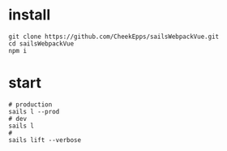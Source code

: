 # install
````
git clone https://github.com/CheekEpps/sailsWebpackVue.git
cd sailsWebpackVue
npm i
````
# start
````
# production
sails l --prod
# dev
sails l
# 
sails lift --verbose
````

